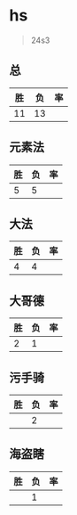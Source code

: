 # hs

> 24s3

## 总
|胜|负|率|
|-|-|-|
|11|13||

## 元素法
|胜|负|率|
|-|-|-|
|5|5||

## 大法
|胜|负|率|
|-|-|-|
|4|4||

## 大哥德
|胜|负|率|
|-|-|-|
|2|1||

## 污手骑
|胜|负|率|
|-|-|-|
||2||

## 海盗瞎
|胜|负|率|
|-|-|-|
||1||
